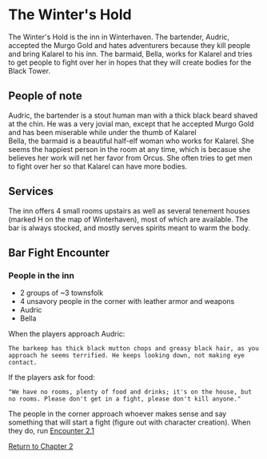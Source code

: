 # The Winter's Hold

The Winter's Hold is the inn in Winterhaven. The bartender, Audric, accepted the Murgo Gold and hates adventurers because they kill people and bring Kalarel to his inn. The barmaid, Bella, works for Kalarel and tries to get people to fight over her in hopes that they will create bodies for the Black Tower.

## People of note

Audric, the bartender is a stout human man with a thick black beard shaved at the chin. He was a very jovial man, except that he accepted Murgo Gold and has been miserable while under the thumb of Kalarel  
Bella, the barmaid is a beautiful half-elf woman who works for Kalarel. She seems the happiest person in the room at any time, which is becasue she believes her work will net her favor from Orcus. She often tries to get men to fight over her so that Kalarel can have more bodies.

## Services

The inn offers 4 small rooms upstairs as well as several tenement houses (marked H on the map of Winterhaven), most of which are available. The bar is always stocked, and mostly serves spirits meant to warm the body.

## Bar Fight Encounter

### People in the inn

- 2 groups of ~3 townsfolk
- 4 unsavory people in the corner with leather armor and weapons
- Audric
- Bella

When the players approach Audric:

    The barkeep has thick black mutton chops and greasy black hair, as you approach he seems terrified. He keeps looking down, not making eye contact.

If the players ask for food:

    "We have no rooms, plenty of food and drinks; it's on the house, but no rooms. Please don't get in a fight, please don't kill anyone."

The people in the corner approach whoever makes sense and say something that will start a fight (figure out with character creation). When they do, run [Encounter 2.1](barfight.md)

[Return to Chapter 2](winterhaven.md)
